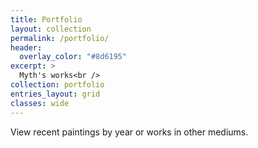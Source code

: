 ```yaml
---
title: Portfolio
layout: collection
permalink: /portfolio/
header:
  overlay_color: "#8d6195"
excerpt: >
  Myth's works<br />
collection: portfolio
entries_layout: grid
classes: wide
---
```

View recent paintings by year or works in other mediums.
